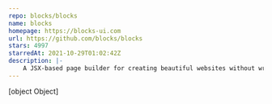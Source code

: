 ```yaml
---
repo: blocks/blocks
name: blocks
homepage: https://blocks-ui.com
url: https://github.com/blocks/blocks
stars: 4997
starredAt: 2021-10-29T01:02:42Z
description: |-
    A JSX-based page builder for creating beautiful websites without writing code
---
```


[object Object]
